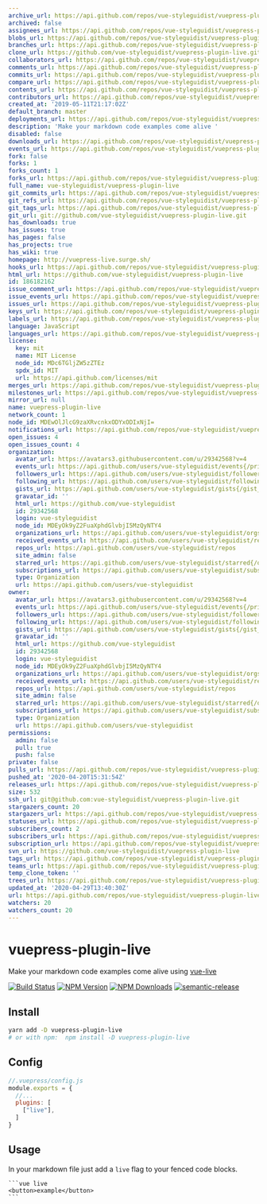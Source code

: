 ```yaml
---
archive_url: https://api.github.com/repos/vue-styleguidist/vuepress-plugin-live/{archive_format}{/ref}
archived: false
assignees_url: https://api.github.com/repos/vue-styleguidist/vuepress-plugin-live/assignees{/user}
blobs_url: https://api.github.com/repos/vue-styleguidist/vuepress-plugin-live/git/blobs{/sha}
branches_url: https://api.github.com/repos/vue-styleguidist/vuepress-plugin-live/branches{/branch}
clone_url: https://github.com/vue-styleguidist/vuepress-plugin-live.git
collaborators_url: https://api.github.com/repos/vue-styleguidist/vuepress-plugin-live/collaborators{/collaborator}
comments_url: https://api.github.com/repos/vue-styleguidist/vuepress-plugin-live/comments{/number}
commits_url: https://api.github.com/repos/vue-styleguidist/vuepress-plugin-live/commits{/sha}
compare_url: https://api.github.com/repos/vue-styleguidist/vuepress-plugin-live/compare/{base}...{head}
contents_url: https://api.github.com/repos/vue-styleguidist/vuepress-plugin-live/contents/{+path}
contributors_url: https://api.github.com/repos/vue-styleguidist/vuepress-plugin-live/contributors
created_at: '2019-05-11T21:17:02Z'
default_branch: master
deployments_url: https://api.github.com/repos/vue-styleguidist/vuepress-plugin-live/deployments
description: 'Make your markdown code examples come alive '
disabled: false
downloads_url: https://api.github.com/repos/vue-styleguidist/vuepress-plugin-live/downloads
events_url: https://api.github.com/repos/vue-styleguidist/vuepress-plugin-live/events
fork: false
forks: 1
forks_count: 1
forks_url: https://api.github.com/repos/vue-styleguidist/vuepress-plugin-live/forks
full_name: vue-styleguidist/vuepress-plugin-live
git_commits_url: https://api.github.com/repos/vue-styleguidist/vuepress-plugin-live/git/commits{/sha}
git_refs_url: https://api.github.com/repos/vue-styleguidist/vuepress-plugin-live/git/refs{/sha}
git_tags_url: https://api.github.com/repos/vue-styleguidist/vuepress-plugin-live/git/tags{/sha}
git_url: git://github.com/vue-styleguidist/vuepress-plugin-live.git
has_downloads: true
has_issues: true
has_pages: false
has_projects: true
has_wiki: true
homepage: http://vuepress-live.surge.sh/
hooks_url: https://api.github.com/repos/vue-styleguidist/vuepress-plugin-live/hooks
html_url: https://github.com/vue-styleguidist/vuepress-plugin-live
id: 186182162
issue_comment_url: https://api.github.com/repos/vue-styleguidist/vuepress-plugin-live/issues/comments{/number}
issue_events_url: https://api.github.com/repos/vue-styleguidist/vuepress-plugin-live/issues/events{/number}
issues_url: https://api.github.com/repos/vue-styleguidist/vuepress-plugin-live/issues{/number}
keys_url: https://api.github.com/repos/vue-styleguidist/vuepress-plugin-live/keys{/key_id}
labels_url: https://api.github.com/repos/vue-styleguidist/vuepress-plugin-live/labels{/name}
language: JavaScript
languages_url: https://api.github.com/repos/vue-styleguidist/vuepress-plugin-live/languages
license:
  key: mit
  name: MIT License
  node_id: MDc6TGljZW5zZTEz
  spdx_id: MIT
  url: https://api.github.com/licenses/mit
merges_url: https://api.github.com/repos/vue-styleguidist/vuepress-plugin-live/merges
milestones_url: https://api.github.com/repos/vue-styleguidist/vuepress-plugin-live/milestones{/number}
mirror_url: null
name: vuepress-plugin-live
network_count: 1
node_id: MDEwOlJlcG9zaXRvcnkxODYxODIxNjI=
notifications_url: https://api.github.com/repos/vue-styleguidist/vuepress-plugin-live/notifications{?since,all,participating}
open_issues: 4
open_issues_count: 4
organization:
  avatar_url: https://avatars3.githubusercontent.com/u/29342568?v=4
  events_url: https://api.github.com/users/vue-styleguidist/events{/privacy}
  followers_url: https://api.github.com/users/vue-styleguidist/followers
  following_url: https://api.github.com/users/vue-styleguidist/following{/other_user}
  gists_url: https://api.github.com/users/vue-styleguidist/gists{/gist_id}
  gravatar_id: ''
  html_url: https://github.com/vue-styleguidist
  id: 29342568
  login: vue-styleguidist
  node_id: MDEyOk9yZ2FuaXphdGlvbjI5MzQyNTY4
  organizations_url: https://api.github.com/users/vue-styleguidist/orgs
  received_events_url: https://api.github.com/users/vue-styleguidist/received_events
  repos_url: https://api.github.com/users/vue-styleguidist/repos
  site_admin: false
  starred_url: https://api.github.com/users/vue-styleguidist/starred{/owner}{/repo}
  subscriptions_url: https://api.github.com/users/vue-styleguidist/subscriptions
  type: Organization
  url: https://api.github.com/users/vue-styleguidist
owner:
  avatar_url: https://avatars3.githubusercontent.com/u/29342568?v=4
  events_url: https://api.github.com/users/vue-styleguidist/events{/privacy}
  followers_url: https://api.github.com/users/vue-styleguidist/followers
  following_url: https://api.github.com/users/vue-styleguidist/following{/other_user}
  gists_url: https://api.github.com/users/vue-styleguidist/gists{/gist_id}
  gravatar_id: ''
  html_url: https://github.com/vue-styleguidist
  id: 29342568
  login: vue-styleguidist
  node_id: MDEyOk9yZ2FuaXphdGlvbjI5MzQyNTY4
  organizations_url: https://api.github.com/users/vue-styleguidist/orgs
  received_events_url: https://api.github.com/users/vue-styleguidist/received_events
  repos_url: https://api.github.com/users/vue-styleguidist/repos
  site_admin: false
  starred_url: https://api.github.com/users/vue-styleguidist/starred{/owner}{/repo}
  subscriptions_url: https://api.github.com/users/vue-styleguidist/subscriptions
  type: Organization
  url: https://api.github.com/users/vue-styleguidist
permissions:
  admin: false
  pull: true
  push: false
private: false
pulls_url: https://api.github.com/repos/vue-styleguidist/vuepress-plugin-live/pulls{/number}
pushed_at: '2020-04-20T15:31:54Z'
releases_url: https://api.github.com/repos/vue-styleguidist/vuepress-plugin-live/releases{/id}
size: 532
ssh_url: git@github.com:vue-styleguidist/vuepress-plugin-live.git
stargazers_count: 20
stargazers_url: https://api.github.com/repos/vue-styleguidist/vuepress-plugin-live/stargazers
statuses_url: https://api.github.com/repos/vue-styleguidist/vuepress-plugin-live/statuses/{sha}
subscribers_count: 2
subscribers_url: https://api.github.com/repos/vue-styleguidist/vuepress-plugin-live/subscribers
subscription_url: https://api.github.com/repos/vue-styleguidist/vuepress-plugin-live/subscription
svn_url: https://github.com/vue-styleguidist/vuepress-plugin-live
tags_url: https://api.github.com/repos/vue-styleguidist/vuepress-plugin-live/tags
teams_url: https://api.github.com/repos/vue-styleguidist/vuepress-plugin-live/teams
temp_clone_token: ''
trees_url: https://api.github.com/repos/vue-styleguidist/vuepress-plugin-live/git/trees{/sha}
updated_at: '2020-04-29T13:40:30Z'
url: https://api.github.com/repos/vue-styleguidist/vuepress-plugin-live
watchers: 20
watchers_count: 20
---
```


# vuepress-plugin-live

Make your markdown code examples come alive using [vue-live](https://github.com/vue-styleguidist/vue-live)

[![Build Status](https://travis-ci.com/vue-styleguidist/vuepress-plugin-live.svg?branch=master)](https://travis-ci.com/vue-styleguidist/vuepress-plugin-live)
[![NPM Version](https://img.shields.io/npm/v/vuepress-plugin-live.svg)](https://www.npmjs.com/package/vuepress-plugin-live) [![NPM Downloads](https://img.shields.io/npm/dm/vuepress-plugin-live.svg)](https://www.npmjs.com/package/vuepress-plugin-live)
[![semantic-release](https://img.shields.io/badge/%20%20%F0%9F%93%A6%F0%9F%9A%80-semantic--release-e10079.svg)](https://github.com/semantic-release/semantic-release)

## Install

```sh
yarn add -D vuepress-plugin-live
# or with npm:  npm install -D vuepress-plugin-live
```

## Config

```js
//.vuepress/config.js
module.exports = {
  //...
  plugins: [
    ["live"],
  ]
}
```

## Usage

In your markdown file just add a `live` flag to your fenced code blocks.

<pre><code>```vue live
&lt;button&gt;example&lt;/button&gt;
```
</code></pre>
